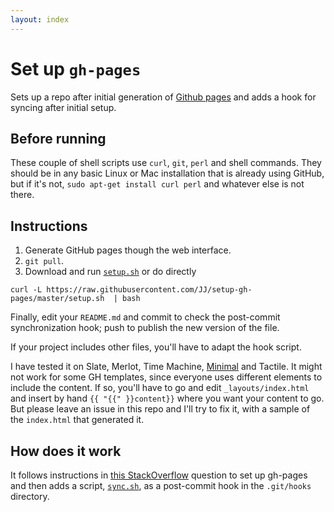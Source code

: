 ```yaml
---
layout: index
---
```


Set up `gh-pages`
==============

Sets up a repo after initial generation of [Github pages](http://pages.github.com) and adds a hook for syncing after initial setup.

## Before running

These couple of shell scripts use `curl`, `git`, `perl` and shell commands. They should be in any basic Linux or Mac installation that is already using GitHub, but if it's not, `sudo apt-get install curl perl` and whatever else is not there.

## Instructions

1. Generate GitHub pages though the web interface.
2. `git pull`.
3. Download and run [`setup.sh`](setup.sh) or do directly

```
curl -L https://raw.githubusercontent.com/JJ/setup-gh-pages/master/setup.sh  | bash
```

Finally, edit your `README.md` and commit to check the post-commit synchronization hook; push to publish the new version of the file.

If your project includes other files, you'll have to adapt the hook script.

I have tested it on Slate, Merlot, Time Machine, [Minimal](https://github.com/orderedlist/minimal) and Tactile. It might not work for some GH templates, since everyone uses different elements to include the content. If so, you'll have to go and edit `_layouts/index.html` and insert by hand `{{ "{{" }}content}}` where you want your content to go. But please leave an issue in this repo and I'll try to fix it, with a sample of the `index.html` that generated it.

## How does it work

It follows instructions in [this StackOverflow](http://stackoverflow.com/questions/14024594/how-do-i-prevent-the-github-pages-automatic-generator-to-remove-everything-bef) question to set up gh-pages and then adds a script, [`sync.sh`](sync.sh), as a post-commit hook in the `.git/hooks` directory.
